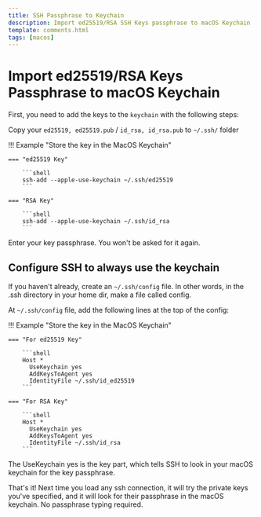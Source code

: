 ```yaml
---
title: SSH Passphrase to Keychain
description: Import ed25519/RSA SSH Keys passphrase to macOS Keychain
template: comments.html
tags: [macos]
---
```


# Import ed25519/RSA Keys Passphrase to macOS Keychain

First, you need to add the keys to the `keychain` with the following steps:

Copy your `ed25519, ed25519.pub` / `id_rsa, id_rsa.pub` to `~/.ssh/` folder

!!! Example "Store the key in the MacOS Keychain"

    === "ed25519 Key"

        ```shell
        ssh-add --apple-use-keychain ~/.ssh/ed25519
        ```

    === "RSA Key"

        ```shell
        ssh-add --apple-use-keychain ~/.ssh/id_rsa
        ```

Enter your key passphrase. You won't be asked for it again.

## Configure SSH to always use the keychain

If you haven't already, create an `~/.ssh/config` file. In other words, in the .ssh directory in your home dir, make a file called config.

At `~/.ssh/config` file, add the following lines at the top of the config:

!!! Example "Store the key in the MacOS Keychain"

    === "For ed25519 Key"

        ```shell
        Host *
          UseKeychain yes
          AddKeysToAgent yes
          IdentityFile ~/.ssh/id_ed25519
        ```

    === "For RSA Key"

        ```shell
        Host *
          UseKeychain yes
          AddKeysToAgent yes
          IdentityFile ~/.ssh/id_rsa
        ```

The UseKeychain yes is the key part, which tells SSH to look in your macOS keychain for the key passphrase.

That's it! Next time you load any ssh connection, it will try the private keys you've specified, and it will look for their passphrase in the macOS keychain. No passphrase typing required.
